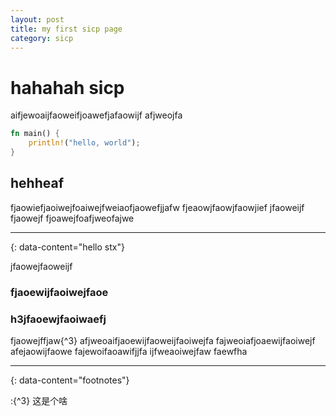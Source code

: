 ```yaml
---
layout: post
title: my first sicp page
category: sicp
---
```

# hahahah sicp

aifjewoaijfaoweifjoawefjafaowijf
afjweojfa

``` rust
fn main() {
    println!("hello, world");
}
```
## hehheaf
fjaowiefjaoiwejfoaiwejfweiaofjaowefjjafw
fjeaowjfaowjfaowjief
jfaoweijf
fjaowejf
fjoawejfoafjweofajwe

---
{: data-content="hello stx"}

jfaowejfaoweijf
### fjaoewijfaoiwejfaoe
### h3jfaoewjfaoiwaefj
fjaowejffjaw{^3}
afjweoaifjaoewijfaoweijfaoiwejfa
fajweoiafjoaewijfaoiwejf
afejaowijfaowe
fajewoifaoawifjjfa
ijfweaoiwejfaw
faewfha

---
{: data-content="footnotes"}

:{^3} 这是个啥






